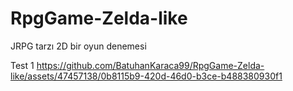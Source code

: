 # RpgGame-Zelda-like
JRPG tarzı 2D bir oyun denemesi

Test 1
https://github.com/BatuhanKaraca99/RpgGame-Zelda-like/assets/47457138/0b8115b9-420d-46d0-b3ce-b488380930f1

